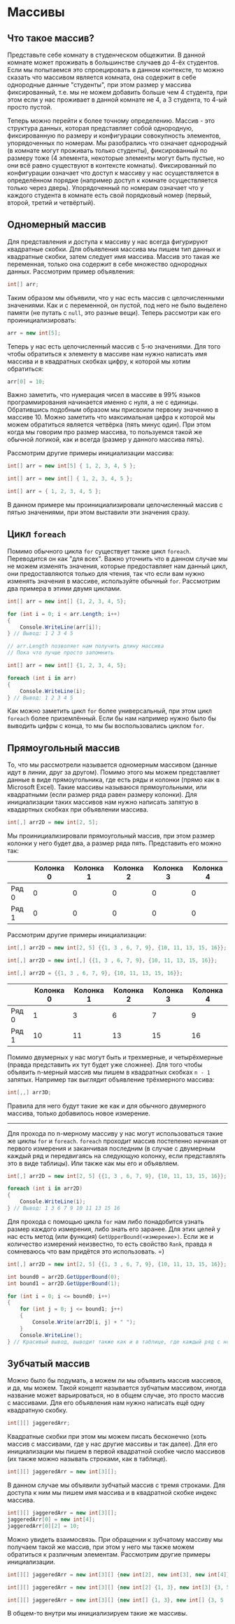 # Массивы


## Что такое массив?

Представьте себе комнату в студенческом общежитии. В данной комнате может проживать в большинстве случаев до 4-ёх студентов. Если мы попытаемся это спроецировать в данном контексте, то можно сказать что массивом является комната, она содержит в себе однородные данные "студенты", при этом размер у массива фиксированный, т.е. мы не можем добавить больше чем 4 студента, при этом если у нас проживает в данной комнате не 4, а 3 студента, то 4-ый просто пустой.

Теперь можно перейти к более точному определению. Массив - это структура данных, которая представляет собой однородную, фиксированную по размеру и конфигурации совокупность элементов, упорядоченных по номерам. Мы разобрались что означает однородный (в комнате могут проживать только студенты), фиксированный по размеру тоже (4 элемента, некоторые элементы могут быть пустые, но они всё равно существуют в контексте комнаты). Фиксированный по конфигурации означает что доступ к массиву у нас осуществляется в определённом порядке (например доступ к комнате осуществляется только через дверь). Упорядоченный по номерам означает что у каждого студента в комнате есть свой порядковый номер (первый, второй, третий и четвёртый).

## Одномерный массив

Для представления и доступа к массиву у нас всегда фигурируют квадратные скобки. Для объявления массива мы пишем тип данных и квадратные скобки, затем следует имя массива. Массив это такая же переменная, только она содержит в себе множество однородных данных. Рассмотрим пример объявления:

```csharp
int[] arr;
```

Таким образом мы объявили, что у нас есть массив с целочисленными значениями. Как и с переменной, он пустой, под него не было выделено памяти (не путать с `null`, это разные вещи). Теперь рассмотри как его проинициализировать:

```csharp
arr = new int[5];
```

Теперь у нас есть целочисленный массив с 5-ю значениями. Для того чтобы обратиться к элементу в массиве нам нужно написать имя массива и в квадратных скобках цифру, к которой мы хотим обратиться:

```csharp
arr[0] = 10;
```

Важно заметить, что нумерация чисел в массиве в 99% языков программирования начинается именно с нуля, а не с единицы. Обратившись подобным образом мы присвоили первому значению в массиве 10. Можно заметить что максимальная цифра к которой мы можем обратиться является четвёрка (пять минус один). При этом когда мы говорим про размер массива, то пользуемся такой же обычной логикой, как и всегда (размер у данного массива пять).

Рассмотрим другие примеры инициализации массива:

```csharp
int[] arr = new int[5] { 1, 2, 3, 4, 5 };
```

```csharp
int[] arr = new int[] { 1, 2, 3, 4, 5 };
```

```csharp
int[] arr = { 1, 2, 3, 4, 5 };
```

В данном примере мы проинициализировали целочисленный массив с пятью значениями, при этом выставили эти значения сразу.

## Цикл `foreach`

Помимо обычного цикла `for` существует также цикл `foreach`. Переводится он как "для всех". Важно уточнить что в данном случае мы не можем изменять значения, которые предоставляет нам данный цикл, они предоставляются только для чтения, так что если вам нужно изменять значения в массиве, используйте обычный `for`. Рассмотрим два примера в этими двумя циклами.

```csharp
int[] arr = new int[] {1, 2, 3, 4, 5};

for (int i = 0; i < arr.Length; i++)
{
    Console.WriteLine(arr[i]);
} // Вывод: 1 2 3 4 5

// arr.Length позволяет нам получить длину массива
// Пока что лучше просто запомнить
```

```csharp
int[] arr = new int[] {1, 2, 3, 4, 5};

foreach (int i in arr)
{
    Console.WriteLine(i);
} // Вывод: 1 2 3 4 5
```

Как можно заметить цикл `for` более универсальный, при этом цикл `foreach` более приземлённый. Если бы нам например нужно было бы выводить цифры с конца, то мы бы воспользовались циклом `for`.

## Прямоугольный массив

То, что мы рассмотрели называется одномерным массивом (данные идут в линии, друг за другом). Помимо этого мы можем представляет данные в виде прямоугольника, где есть ряды и колонки (прямо как в Microsoft Excel). Такие массивы называюся прямоугольными, или квадратными (если размер ряда равен размеру колонки). Для инициализации таких массивов нам нужно написать запятую в квадартных скобках при объявлении массива.

```csharp
int[,] arr2D = new int[2, 5];
```

Мы проинициализировали прямоугольный массив, при этом размер колонки у него будет два, а размер ряда пять. Представить его можно так:

| |Колонка 0 |Колонка 1|Колонка 2|Колонка 3|Колонка 4|
|---|---|---|---|---|---|
|Ряд 0|0  |0  |0  |0  |0  |
|Ряд 1|0  |0  |0  |0  |0  |

Рассмотрим другие примеры инициализации:

```csharp
int[,] arr2D = new int[2, 5] {{1, 3 , 6, 7, 9}, {10, 11, 13, 15, 16}};
```

```csharp
int[,] arr2D = new int[,] {{1, 3 , 6, 7, 9}, {10, 11, 13, 15, 16}};
```

```csharp
int[,] arr2D = {{1, 3 , 6, 7, 9}, {10, 11, 13, 15, 16}};
```

| |Колонка 0 |Колонка 1|Колонка 2|Колонка 3|Колонка 4|
|---|---|---|---|---|---|
|Ряд 0|1  |3  |6  |7  |9  |
|Ряд 1|10  |11  |13  |15  |16  |

Помимо двумерных у нас могут быть и трехмерные, и четырёхмерные (правда представить их тут будет уже сложнее). Для того чтобы объявить n-мерный массив мы пишем в квадратных скобках `n - 1` запятых. Например так выглядит объявление трёхмерного массива:

```csharp
int[,,] arr3D;
```

Правила для него будут такие же как и для обычного двумерного массива, только добавилось новое измерение.

---

Для прохода по n-мерному массиву у нас могут использоваться такие же циклы `for` и `foreach`. `foreach` проходит массив постепенно начиная от первого измерения и заканчивая последним (в случае с двумерным каждый ряд и передвигаясь на следующую колонку, если представлять это в виде таблицы). Или также как мы его и объявляем.

```csharp
int[,] arr2D = new int[2, 5] {{1, 3 , 6, 7, 9}, {10, 11, 13, 15, 16}};

foreach (int i in arr2D)
{
	Console.WriteLine(i);
} // Вывод: 1 3 6 7 9 10 11 13 15 16
```

Для прохода с помощью цикла `for` нам либо понадобится узнать размер каждого измерения, либо знать его заранее. Для этих целей у нас есть метод (или функция) `GetUpperBound(<измерение>)`. Если же и количество измерений неизвестно, то есть свойство `Rank`, правда я сомневаюсь что вам придётся это использовать. =)

```csharp
int[,] arr2D = new int[2, 5] {{1, 3 , 6, 7, 9}, {10, 11, 13, 15, 16}};

int bound0 = arr2D.GetUpperBound(0);
int bound1 = arr2D.GetUpperBound(1);

for (int i = 0; i <= bound0; i++)
{
	for (int j = 0; j <= bound1; j++)
	{
		Console.Write(arr2D[i, j] + " ");	
	}
	Console.WriteLine();
} // Красивый вывод, выводит также как и в таблице, где каждый ряд с новой строки
```

## Зубчатый массив

Можно было бы подумать, а можем ли мы объявить массив массивов, и да, мы можем. Такой концепт называется зубчатым массивом, иногда название может варьироваться, но в общем случае, это просто массив с массивами. Для его объявления нам нужно написать ещё одну квадратную скобку.

```csharp
int[][] jaggeredArr;
```

Квадратные скобки при этом мы можем писать бесконечно (хоть массив с массивами, где у нас другие массивы и так далее). Для его инициализации мы пишем в первой квадратной скобке число массивов (их также можно называть строками, как в таблице).

```csharp
int[][] jaggeredArr = new int[3][];
```

В данном случае мы объявили зубчатый массив с тремя строками. Для доступа к ним мы пишем имя массива и в квадратной скобке индекс массива.

```csharp
int[][] jaggeredArr = new int[3][];
jaggeredArr[0] = new int[4];
jaggeredArr[0][2] = 10;
```

Можно увидеть взаимосвязь. При обращении к зубчатому массиву мы получаем такой же массив, при этом у него мы также можем обратиться к различным элементам. Рассмотрим другие примеры инициализации.

```csharp
int[][] jaggeredArr = new int[3][] {new int[2], new int[3], new int[4]};
```

```csharp
int[][] jaggeredArr = new int[3][] {new int[2] {1, 3}, new int[3] {3, 5 ,3}, new int[4] {7, 10, 9, 8}};
```

```csharp
int[][] jaggeredArr = new int[3][] {new int[] {1, 3}, new int[] {3, 5 ,3}, new int[] {7, 10, 9, 8}};
```

В общем-то внутри мы инициализируем такие же массивы.
